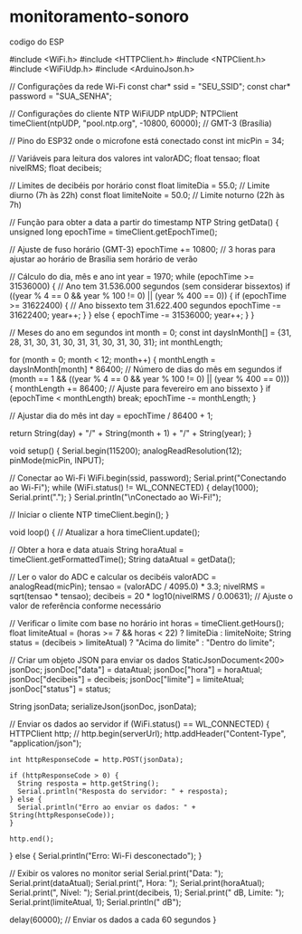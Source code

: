 # monitoramento-sonoro










codigo do ESP

#include <WiFi.h>
#include <HTTPClient.h>
#include <NTPClient.h>
#include <WiFiUdp.h>
#include <ArduinoJson.h>

// Configurações da rede Wi-Fi
const char* ssid = "SEU_SSID";
const char* password = "SUA_SENHA";



// Configurações do cliente NTP
WiFiUDP ntpUDP;
NTPClient timeClient(ntpUDP, "pool.ntp.org", -10800, 60000); // GMT-3 (Brasília)

// Pino do ESP32 onde o microfone está conectado
const int micPin = 34;

// Variáveis para leitura dos valores
int valorADC;
float tensao;
float nivelRMS;
float decibeis;

// Limites de decibéis por horário
const float limiteDia = 55.0;   // Limite diurno (7h às 22h)
const float limiteNoite = 50.0; // Limite noturno (22h às 7h)

// Função para obter a data a partir do timestamp NTP
String getData() {
  unsigned long epochTime = timeClient.getEpochTime();
  
  // Ajuste de fuso horário (GMT-3)
  epochTime += 10800; // 3 horas para ajustar ao horário de Brasília sem horário de verão

  // Cálculo do dia, mês e ano
  int year = 1970;
  while (epochTime >= 31536000) { // Ano tem 31.536.000 segundos (sem considerar bissextos)
    if ((year % 4 == 0 && year % 100 != 0) || (year % 400 == 0)) {
      if (epochTime >= 31622400) { // Ano bissexto tem 31.622.400 segundos
        epochTime -= 31622400;
        year++;
      }
    } else {
      epochTime -= 31536000;
      year++;
    }
  }

  // Meses do ano em segundos
  int month = 0;
  const int daysInMonth[] = {31, 28, 31, 30, 31, 30, 31, 31, 30, 31, 30, 31};
  int monthLength;

  for (month = 0; month < 12; month++) {
    monthLength = daysInMonth[month] * 86400; // Número de dias do mês em segundos
    if (month == 1 && ((year % 4 == 0 && year % 100 != 0) || (year % 400 == 0))) {
      monthLength += 86400; // Ajuste para fevereiro em ano bissexto
    }
    if (epochTime < monthLength) break;
    epochTime -= monthLength;
  }

  // Ajustar dia do mês
  int day = epochTime / 86400 + 1;

  return String(day) + "/" + String(month + 1) + "/" + String(year);
}

void setup() {
  Serial.begin(115200);
  analogReadResolution(12);
  pinMode(micPin, INPUT);

  // Conectar ao Wi-Fi
  WiFi.begin(ssid, password);
  Serial.print("Conectando ao Wi-Fi");
  while (WiFi.status() != WL_CONNECTED) {
    delay(1000);
    Serial.print(".");
  }
  Serial.println("\nConectado ao Wi-Fi!");

  // Iniciar o cliente NTP
  timeClient.begin();
}

void loop() {
  // Atualizar a hora
  timeClient.update();

  // Obter a hora e data atuais
  String horaAtual = timeClient.getFormattedTime();
  String dataAtual = getData();

  // Ler o valor do ADC e calcular os decibéis
  valorADC = analogRead(micPin);
  tensao = (valorADC / 4095.0) * 3.3;
  nivelRMS = sqrt(tensao * tensao);
  decibeis = 20 * log10(nivelRMS / 0.00631); // Ajuste o valor de referência conforme necessário

  // Verificar o limite com base no horário
  int horas = timeClient.getHours();
  float limiteAtual = (horas >= 7 && horas < 22) ? limiteDia : limiteNoite;
  String status = (decibeis > limiteAtual) ? "Acima do limite" : "Dentro do limite";

  // Criar um objeto JSON para enviar os dados
  StaticJsonDocument<200> jsonDoc;
  jsonDoc["data"] = dataAtual;
  jsonDoc["hora"] = horaAtual;
  jsonDoc["decibeis"] = decibeis;
  jsonDoc["limite"] = limiteAtual;
  jsonDoc["status"] = status;

  String jsonData;
  serializeJson(jsonDoc, jsonData);

  // Enviar os dados ao servidor
  if (WiFi.status() == WL_CONNECTED) {
    HTTPClient http;
   // http.begin(serverUrl);
    http.addHeader("Content-Type", "application/json");

    int httpResponseCode = http.POST(jsonData);

    if (httpResponseCode > 0) {
      String resposta = http.getString();
      Serial.println("Resposta do servidor: " + resposta);
    } else {
      Serial.println("Erro ao enviar os dados: " + String(httpResponseCode));
    }

    http.end();
  } else {
    Serial.println("Erro: Wi-Fi desconectado");
  }

  // Exibir os valores no monitor serial
  Serial.print("Data: ");
  Serial.print(dataAtual);
  Serial.print(", Hora: ");
  Serial.print(horaAtual);
  Serial.print(", Nível: ");
  Serial.print(decibeis, 1);
  Serial.print(" dB, Limite: ");
  Serial.print(limiteAtual, 1);
  Serial.println(" dB");

  delay(60000); // Enviar os dados a cada 60 segundos
}